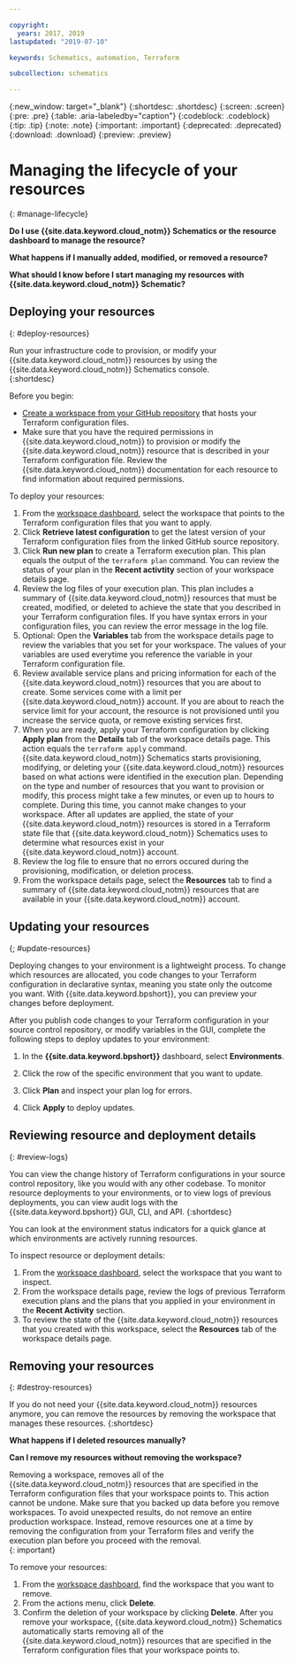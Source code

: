```yaml
---

copyright:
  years: 2017, 2019
lastupdated: "2019-07-10"

keywords: Schematics, automation, Terraform

subcollection: schematics

---
```

{:new_window: target="_blank"}
{:shortdesc: .shortdesc}
{:screen: .screen}
{:pre: .pre}
{:table: .aria-labeledby="caption"}
{:codeblock: .codeblock}
{:tip: .tip}
{:note: .note}
{:important: .important}
{:deprecated: .deprecated}
{:download: .download}
{:preview: .preview}

# Managing the lifecycle of your resources
{: #manage-lifecycle}

**Do I use {{site.data.keyword.cloud_notm}} Schematics or the resource dashboard to manage the resource?**</br>

**What happens if I manually added, modified, or removed a resource?** </br>

**What should I know before I start managing my resources with {{site.data.keyword.cloud_notm}} Schematic?** </br>

## Deploying your resources
{: #deploy-resources}

Run your infrastructure code to provision, or modify your {{site.data.keyword.cloud_notm}} resources by using the {{site.data.keyword.cloud_notm}} Schematics console.  
{:shortdesc}

Before you begin: 
- [Create a workspace from your GitHub repository](/docs/schematics?topic=schematics-workspace-setup#create-workspace) that hosts your Terraform configuration files. 
- Make sure that you have the required permissions in {{site.data.keyword.cloud_notm}} to provision or modify the {{site.data.keyword.cloud_notm}} resource that is described in your Terraform configuration file. Review the {{site.data.keyword.cloud_notm}} documentation for each resource to find information about required permissions. 

To deploy your resources: 

1. From the [workspace dashboard](https://cloud.ibm.com/schematics/workspaces), select the workspace that points to the Terraform configuration files that you want to apply. 
2. Click **Retrieve latest configuration** to get the latest version of your Terraform configuration files from the linked GitHub source repository. 
3. Click **Run new plan** to create a Terraform execution plan. This plan equals the output of the `terraform plan` command. You can review the status of your plan in the **Recent activtity** section of your workspace details page.
4. Review the log files of your execution plan. This plan includes a summary of {{site.data.keyword.cloud_notm}} resources that must be created, modified, or deleted to achieve the state that you described in your Terraform configuration files. If you have syntax errors in your configuration files, you can review the error message in the log file. 
5. Optional: Open the **Variables** tab from the workspace details page to review the variables that you set for your workspace. The values of your variables are used everytime you reference the variable in your Terraform configuration file. 
6. Review available service plans and pricing information for each of the {{site.data.keyword.cloud_notm}} resources that you are about to create. Some services come with a limit per {{site.data.keyword.cloud_notm}} account. If you are about to reach the service limit for your account, the resource is not provisioned until you increase the service quota, or remove existing services first. 
7. When you are ready, apply your Terraform configuration by clicking **Apply plan** from the **Details** tab of the workspace details page. This action equals the `terraform apply` command. {{site.data.keyword.cloud_notm}} Schematics starts provisioning, modifying, or deleting your {{site.data.keyword.cloud_notm}} resources based on what actions were identified in the execution plan. Depending on the type and number of resources that you want to provision or modify, this process might take a few minutes, or even up to hours to complete. During this time, you cannot make changes to your workspace. After all updates are applied, the state of your {{site.data.keyword.cloud_notm}} resources is stored in a Terraform state file that {{site.data.keyword.cloud_notm}} Schematics uses to determine what resources exist in your {{site.data.keyword.cloud_notm}} account. 
8. Review the log file to ensure that no errors occured during the provisioning, modification, or deletion process. 
9. From the workspace details page, select the **Resources** tab to find a summary of {{site.data.keyword.cloud_notm}} resources that are available in your {{site.data.keyword.cloud_notm}} account.

## Updating your resources
{; #update-resources}

Deploying changes to your environment is a lightweight process. To change which resources are allocated, you code changes to your Terraform configuration in declarative syntax, meaning you state only the outcome you want. With {{site.data.keyword.bpshort}}, you can preview your changes before deployment.


After you publish code changes to your Terraform configuration in your source control repository, or modify variables in the GUI, complete the following steps to deploy updates to your environment:

1. In the **{{site.data.keyword.bpshort}}** dashboard, select **Environments**.

2. Click the row of the specific environment that you want to update.

3. Click **Plan** and inspect your plan log for errors.

4. Click **Apply** to deploy updates.



## Reviewing resource and deployment details
{: #review-logs}

You can view the change history of Terraform configurations in your source control repository, like you would with any other codebase. To monitor resource deployments to your environments, or to view logs of previous deployments, you can view audit logs with the {{site.data.keyword.bpshort}} GUI, CLI, and API.
{:shortdesc}

You can look at the environment status indicators for a quick glance at which environments are actively running resources.

To inspect resource or deployment details:

1. From the [workspace dashboard](https://cloud.ibm.com/schematics/workspaces), select the workspace that you want to inspect.
2. From the workspace details page, review the logs of previous Terraform execution plans and the plans that you applied in your environment in the **Recent Activity** section. 
3. To review the state of the {{site.data.keyword.cloud_notm}} resources that you created with this workspace, select the **Resources** tab of the workspace details page. 
  
## Removing your resources
{: #destroy-resources}

If you do not need your {{site.data.keyword.cloud_notm}} resources anymore, you can remove the resources by removing the workspace that manages these resources. 
{:shortdesc}

**What happens if I deleted resources manually?** </br>

**Can I remove my resources without removing the workspace?** </br>

Removing a workspace, removes all of the {{site.data.keyword.cloud_notm}} resources that are specified in the Terraform configuration files that your workspace points to. This action cannot be undone. Make sure that you backed up data before you remove workspaces. To avoid unexpected results, do not remove an entire production workspace. Instead, remove resources one at a time by removing the configuration from your Terraform files and verify the execution plan before you proceed with the removal.  
{: important}

To remove your resources: 

1. From the [workspace dashboard](https://cloud.ibm.com/schematics/workspaces), find the workspace that you want to remove. 
2. From the actions menu, click **Delete**. 
3. Confirm the deletion of your workspace by clicking **Delete**. After you remove your workspace, {{site.data.keyword.cloud_notm}} Schematics automatically starts removing all of the {{site.data.keyword.cloud_notm}} resources that are specified in the Terraform configuration files that your workspace points to. 


